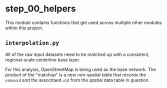 # step_00_helpers

This module contains functions that get used across
multiple other modules within this project.

## `interpolation.py`

All of the raw input datasets need to be matched up
with a consistent, regional-scale centerline base layer.

For this analysis, OpenStreetMap is being used as the
base network. The product of the "matchup" is a new
non-spatial table that records the `osmuuid` and the
associtaed `uid` from the spatial data table in question.